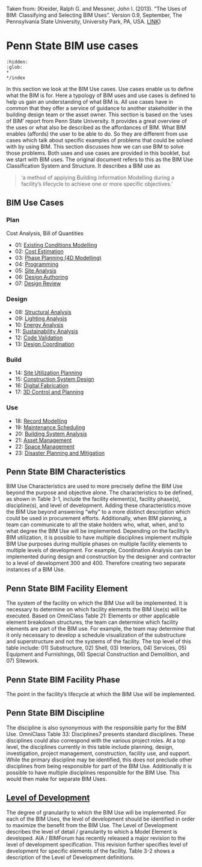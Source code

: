 Taken from: (Kreider, Ralph G. and Messner, John I. (2013). “The Uses of BIM: Classifying and Selecting BIM Uses”. 
Version 0.9, September, The Pennsylvania State University, University Park, PA, USA. [LINK](http://bim.psu.edu))

# Penn State BIM use cases

```{toctree}
:hidden:
:glob:
*
*/index
```
In this section we look at the BIM Use cases. Use cases enable us to define what the BIM is for. Here a typology of BIM uses and use cases is defined to help us gain an understanding of what BIM is. All use cases have in common that they offer a service of guidance to another stakeholder in the building design team or the asset owner. This section is based on the ‘uses of BIM’ report from Penn State University. It provides a great overview of the uses or what also be described as the affordances of BIM. What BIM enables (affords) the user to be able to do. So they are different from use cases which talk about specific examples of problems that could be solved with by using BIM. This section discusses how we can use BIM to solve those problems. Both uses and use cases are provided in this booklet, but we start with BIM uses. The original document refers to this as the BIM Use Classification System and Structure. It describes a BIM use as 
>‘a method of applying Building Information Modelling during a facility’s lifecycle to achieve one or more specific objectives.’

## BIM Use Cases
### Plan
Cost Analysis, Bill of Quantities
  * 01: [Existing Conditions Modelling](/Uses/Cases/01.md)
  * 02: [Cost Estimation](/Uses/Cases/02.md)
  * 03: [Phase Planning (4D Modelling)](/Uses/Cases/03.md)
  * 04: [Programming](/Uses/Cases/04.md)
  * 05: [Site Analysis](/Uses/Cases/05.md)
  * 06: [Design Authoring](/Uses/Cases/06.md)
  * 07: [Design Review](/Uses/Cases/07.md)
### Design
  * 08: [Structural Analysis](/Uses/Cases/08.md)
  * 09: [Lighting Analysis](/Uses/Cases/09.md)
  * 10: [Energy Analysis](/Uses/Cases/10.md)
  * 11: [Sustainability Analysis](/Uses/Cases/11.md)
  * 12: [Code Validation](/Uses/Cases/12.md)
  * 13: [Design Coordination](/Uses/Cases/13.md)
### Build
  * 14: [Site Utilization Planning](/Uses/Cases/14.md)
  * 15: [Construction System Design](/Uses/Cases/15.md)
  * 16: [Digital Fabrication](/Uses/Cases/16.md)
  * 17: [3D Control and Planning](/Uses/Cases/17.md)
### Use
  * 18: [Record Modelling](/Uses/Cases/18.md)
  * 19: [Maintenance Scheduling](/Uses/Cases/19.md)
  * 20: [Building System Analysis](/Uses/Cases/20.md)
  * 21: [Asset Management](/Uses/Cases/21.md)
  * 22: [Space Management](/Uses/Cases/22.md)
  * 23: [Disaster Planning and Mitigation](/Uses/Cases/23.md)

## Penn State BIM Characteristics 
BIM Use Characteristics are used to more precisely define the BIM Use beyond the purpose and objective alone. The characteristics to be defined, as shown in Table 3-1, include the facility element(s), facility phase(s), discipline(s), and level of development. Adding these characteristics move the BIM Use beyond answering “why” to a more distinct description which could be used in procurement efforts. Additionally, when BIM planning, a team can communicate to all the stake holders who, what, when, and to what degree the BIM Use will be implemented. Depending on the facility’s BIM utilization, it is possible to have multiple disciplines implement multiple BIM Use purposes during multiple phases on multiple facility elements to multiple levels of development. For example, Coordination Analysis can be implemented during design and construction by the designer and contractor to a level of development 300 and 400. Therefore creating two separate instances of a BIM Use.
## Penn State BIM Facility Element
The system of the facility on which the BIM Use will be implemented.
It is necessary to determine on which facility elements the BIM Use(s) will be executed. Based on OmniClass Table 21: Elements or other applicable element breakdown structures, the team can determine which facility elements are part of the BIM use. For example, the team may determine that it only necessary to develop a schedule visualization of the substructure and superstructure and not the systems of the facility. The top level of this table include: 01) Substructure, 02) Shell, 03) Interiors, 04) Services, 05) Equipment and Furnishings, 06) Special Construction and Demolition, and 07) Sitework.
## Penn State BIM Facility Phase
The point in the facility’s lifecycle at which the BIM Use will be implemented.
## Penn State BIM Discipline
The discipline is also synonymous with the responsible party for the BIM Use. OmniClass Table 33: Disciplines7 presents standard disciplines. These disciplines could also correspond with the various project roles. At a top level, the disciplines currently in this table include planning, design, investigation, project management, construction, facility use, and support. While the primary discipline may be identified, this does not preclude other disciplines from being responsible for part of the BIM Use. Additionally it is possible to have multiple disciplines responsible for the BIM Use. This would then make for separate BIM Uses.

## [Level of Development](/Concepts/LOD)
The degree of granularity to which the BIM Use will be implemented.
For each of the BIM Uses, the level of development should be identified in order to maximize the benefit from the BIM Use. The Level of Development describes the level of detail / granularity to which a Model Element is developed. AIA / BIMForum has recently released a major revision to the level of development specification. This revision further specifies level of development for specific elements of the facility. Table 3-2 shows a description of the Level of Development definitions.


